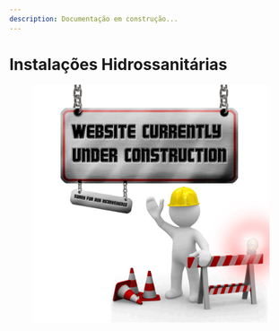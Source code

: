 ```yaml
---
description: Documentação em construção...
---
```


# Instalações Hidrossanitárias

<figure><img src="../../.gitbook/assets/image (2) (1).png" alt=""><figcaption></figcaption></figure>
